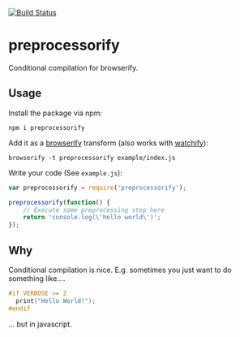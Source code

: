 [![Build Status](https://travis-ci.org/alexanderGugel/preprocessorify.svg)](https://travis-ci.org/alexanderGugel/preprocessorify)

# preprocessorify

Conditional compilation for browserify.

## Usage

Install the package via npm:

```
npm i preprocessorify
```

Add it as a [browserify](https://github.com/substack/node-browserify) transform (also works with [watchify](https://github.com/substack/watchify)):

```
browserify -t preprocessorify example/index.js
```

Write your code (See `example.js`):

```javascript
var preprocessorify = require('preprocessorify');

preprocessorify(function() {
    // Execute some preprocessing step here
    return 'console.log(\'hello world\')';
});
```

## Why

Conditional compilation is nice. E.g. sometimes you just want to do something like....

```c
#if VERBOSE >= 2
  print("Hello World!");
#endif
```

... but in javascript.
